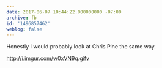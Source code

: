 ```yaml
---
date: 2017-06-07 10:44:22.000000000 -07:00
archive: fb
id: '1496857462'
weblog: false
---
```


Honestly I would probably look at Chris Pine the same way.

http://i.imgur.com/w0xVN9q.gifv
